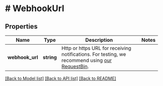 # # WebhookUrl

## Properties

Name | Type | Description | Notes
------------ | ------------- | ------------- | -------------
**webhook_url** | **string** | Http or https URL for receiving notifications. For testing, we recommend using [our RequestBin](http://bin.chat-api.com). |

[[Back to Model list]](../../README.md#models) [[Back to API list]](../../README.md#endpoints) [[Back to README]](../../README.md)
